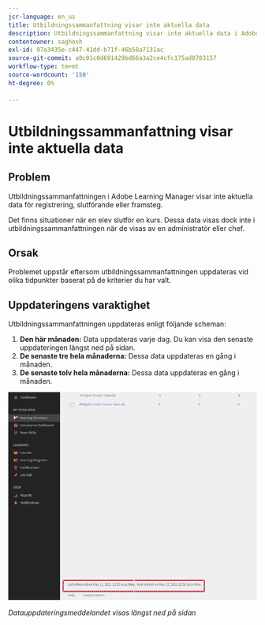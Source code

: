 ```yaml
---
jcr-language: en_us
title: Utbildningssammanfattning visar inte aktuella data
description: Utbildningssammanfattning visar inte aktuella data i Adobe Learning Manager
contentowner: saghosh
exl-id: 97a3435e-c447-41dd-b71f-46b58a7131ac
source-git-commit: a0c01c0d691429bd66a3a2ce4cfc175ad0703157
workflow-type: tm+mt
source-wordcount: '150'
ht-degree: 0%

---
```


# Utbildningssammanfattning visar inte aktuella data

## Problem

Utbildningssammanfattningen i Adobe Learning Manager visar inte aktuella data för registrering, slutförande eller framsteg.

Det finns situationer när en elev slutför en kurs. Dessa data visas dock inte i utbildningssammanfattningen när de visas av en administratör eller chef.

## Orsak

Problemet uppstår eftersom utbildningssammanfattningen uppdateras vid olika tidpunkter baserat på de kriterier du har valt.

## Uppdateringens varaktighet

Utbildningssammanfattningen uppdateras enligt följande scheman:

1. **Den här månaden:** Data uppdateras varje dag. Du kan visa den senaste uppdateringen längst ned på sidan.
1. **De senaste tre hela månaderna:** Dessa data uppdateras en gång i månaden.
1. **De senaste tolv hela månaderna:** Dessa data uppdateras en gång i månaden.

![](assets/learning-summary.png)

*Datauppdateringsmeddelandet visas längst ned på sidan*
